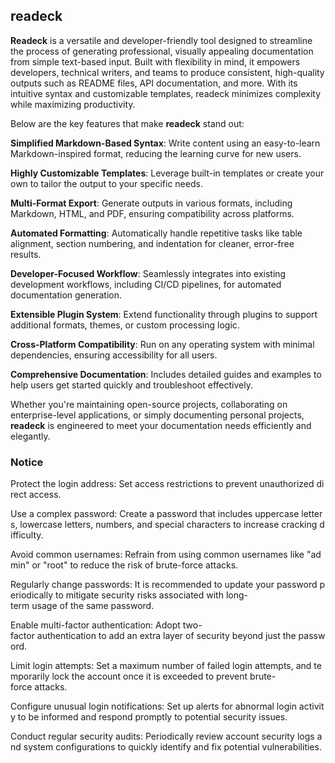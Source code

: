 ## readeck

**Readeck** is a versatile and developer-friendly tool designed to streamline the process of generating professional, visually appealing documentation from simple text-based input. Built with flexibility in mind, it empowers developers, technical writers, and teams to produce consistent, high-quality outputs such as README files, API documentation, and more. With its intuitive syntax and customizable templates, readeck minimizes complexity while maximizing productivity.

Below are the key features that make **readeck** stand out:

**Simplified Markdown-Based Syntax**: Write content using an easy-to-learn Markdown-inspired format, reducing the learning curve for new users.

**Highly Customizable Templates**: Leverage built-in templates or create your own to tailor the output to your specific needs.

**Multi-Format Export**: Generate outputs in various formats, including Markdown, HTML, and PDF, ensuring compatibility across platforms.

**Automated Formatting**: Automatically handle repetitive tasks like table alignment, section numbering, and indentation for cleaner, error-free results.

**Developer-Focused Workflow**: Seamlessly integrates into existing development workflows, including CI/CD pipelines, for automated documentation generation.

**Extensible Plugin System**: Extend functionality through plugins to support additional formats, themes, or custom processing logic.

**Cross-Platform Compatibility**: Run on any operating system with minimal dependencies, ensuring accessibility for all users.

**Comprehensive Documentation**: Includes detailed guides and examples to help users get started quickly and troubleshoot effectively.

Whether you're maintaining open-source projects, collaborating on enterprise-level applications, or simply documenting personal projects, **readeck** is engineered to meet your documentation needs efficiently and elegantly.

### Notice

Protect the login address: Set access restrictions to prevent unauthorized direct access.
    
Use a complex password: Create a password that includes uppercase letters, lowercase letters, numbers, and special characters to increase cracking difficulty.
    
Avoid common usernames: Refrain from using common usernames like "admin" or "root" to reduce the risk of brute-force attacks.
    
Regularly change passwords: It is recommended to update your password periodically to mitigate security risks associated with long-term usage of the same password.
    
Enable multi-factor authentication: Adopt two-factor authentication to add an extra layer of security beyond just the password.
    
Limit login attempts: Set a maximum number of failed login attempts, and temporarily lock the account once it is exceeded to prevent brute-force attacks.
    
Configure unusual login notifications: Set up alerts for abnormal login activity to be informed and respond promptly to potential security issues.
    
Conduct regular security audits: Periodically review account security logs and system configurations to quickly identify and fix potential vulnerabilities.
        